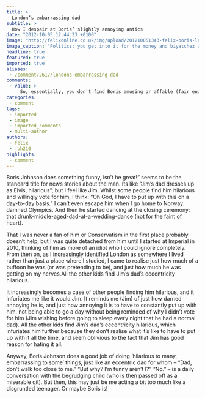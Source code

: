 ```yaml
---
title: >
  London’s embarrassing dad
subtitle: >
  How I despair at Boris’ slightly annoying antics
date: "2012-10-05 12:44:23 +0100"
image: "http://felixonline.co.uk/img/upload/201210051343-felix-boris-ladyleg.jpeg"
image_caption: "Politics: you get into it for the money and biyatchez and stuff. I got into caption writing for the."
headline: true
featured: true
imported: true
aliases:
 - /comment/2617/londons-embarrassing-dad
comments:
 - value: >
     So, essentially, you don't find Boris amusing or affable (fair enough, I guess), but more than that you're annoyed that other people *do*? <br> <br>Seriously, grow up. There's not need to be so sensitive that the fact others are easily entertained by the beloved Mayor's sends you into spasms of rage. If you're not amused, just roll your eyes and ignore him. <br> <br>There's no way this can be some kind of permanent frustration for you, either. I move in quite political circles and I only rarely hear mention of Boris' latest escapades. If, as you say, you're no fan of Conservatism, and thus prefer to spend your time with normal people, then I can only imagine your exposure to Boris-based banter is even lower than my own. <br> <br>Untwist your knickers, my good man. If someone mentioning once in a blue moon that our Mayor made a lovable fool of himself lately is capable of inducing such vitriolic RAGE as is displayed in this column, then I can only prescribe a whole bottle of Chill-Pills.
categories:
 - comment
tags:
 - imported
 - image
 - imported_comments
 - multi-author
authors:
 - felix
 - jph210
highlights:
 - comment
---
```


Boris Johnson does something funny, isn’t he great!” seems to be the standard title for news stories about the man. Its like “Jim’s dad dresses up as Elvis, hilarious”; but I feel like Jim. Whilst some people find him hilarious and willingly vote for him, I think: “Oh God, I have to put up with this on a day-to-day basis.” I can’t even escape him when I go home to Norway: damned Olympics. And then he started dancing at the closing ceremony: that drunk-middle-aged-dad-at-a-wedding-dance (not for the faint of heart).

That I was never a fan of him or Conservatism in the first place probably doesn’t help, but I was quite detached from him until I started at Imperial in 2010, thinking of him as more of an idiot who I could ignore completely. From then on, as I increasingly identified London as somewhere I lived rather than just a place where I studied, I came to realise just how much of a buffoon he was (or was pretending to be), and just how much he was getting on my nerves.All the other kids find Jim’s dad’s eccentricity hilarious.

It increasingly becomes a case of other people finding him hilarious, and it infuriates me like it would Jim. It reminds me (Jim) of just how darned annoying he is, and just how annoying it is to have to constantly put up with him, not being able to go a day without being reminded of why I didn’t vote for him (Jim wishing before going to sleep every night that he had a normal dad). All the other kids find Jim’s dad’s eccentricity hilarious, which infuriates him further because they don’t realise what it’s like to have to put up with it all the time, and seem oblivious to the fact that Jim has good reason for hating it all.

Anyway, Boris Johnson does a good job of doing ‘hilarious to many, embarrassing to some’ things, just like an eccentric dad for whom – “Dad, don’t walk too close to me.” “But why? I’m funny aren’t I?” “No.” – is a daily conversation with the begrudging child (who is then passed off as a miserable git).
 But then, this may just be me acting a bit too much like a disgruntled teenager. Or maybe Boris is!
